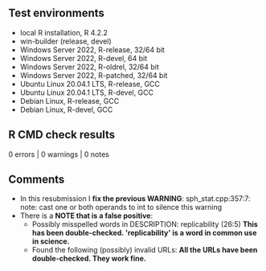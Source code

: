 ## Test environments

* local R installation, R 4.2.2
* win-builder (release, devel)
* Windows Server 2022, R-release, 32/64 bit
* Windows Server 2022, R-devel, 64 bit
* Windows Server 2022, R-oldrel, 32/64 bit
* Windows Server 2022, R-patched, 32/64 bit
* Ubuntu Linux 20.04.1 LTS, R-release, GCC
* Ubuntu Linux 20.04.1 LTS, R-devel, GCC
* Debian Linux, R-release, GCC
* Debian Linux, R-devel, GCC

## R CMD check results

0 errors | 0 warnings | 0 notes

## Comments

* In this resubmission I **fix the previous WARNING**: sph_stat.cpp:357:7: note: cast one or both operands to int to silence this warning
* There is a **NOTE that is a false positive**:
  - Possibly misspelled words in DESCRIPTION:
      replicability (26:5)
      **This has been double-checked. 'replicability' is a word in common use in science.**
  - Found the following (possibly) invalid URLs:
      **All the URLs have been double-checked. They work fine.**